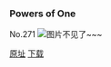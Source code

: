 ### Powers of One
No.271
![图片不见了~~~](https://imgs.xkcd.com/comics/powers_of_one.png)

[原址](https://xkcd.com//271) [下载](https://imgs.xkcd.com/comics/powers_of_one.png)

